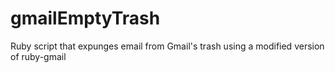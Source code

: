 gmailEmptyTrash
===============

Ruby script that expunges email from Gmail's trash using a modified version of ruby-gmail
